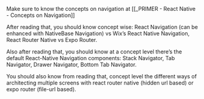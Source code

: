 Make sure to know the concepts on navigation at [[_PRIMER - React Native - Concepts on Navigation]]

After reading that, you should know concept wise: React Navigation (can be enhanced with NativeBase Navigation) vs Wix’s React Native Navigation, React Router Native vs Expo Router.

Also after reading that, you should know at a concept level there’s the default React-Native Navigation components: Stack Navigator, Tab Navigator, Drawer Navigator, Bottom Tab Navigator.

You should also know from reading that, concept level the different ways of architecting multiple screens with react router native (hidden url based) or expo router (file-url based).